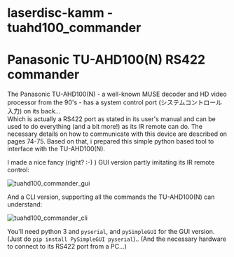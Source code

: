 # laserdisc-kamm - tuahd100_commander

# Panasonic TU-AHD100(N) RS422 commander

The Panasonic TU-AHD100(N) - a well-known MUSE decoder and HD video processor from the 90's - has a system control port (システムコントロール入力) on its back...  
Which is actually a RS422 port as stated in its user's manual and can be used to do everything (and a bit more!) as its IR remote can do.
The necessary details on how to communicate with this device are described on pages 74-75.
Based on that, i prepared this simple python based tool to interface with the TU-AHD100(N).

I made a nice fancy (right? :-) ) GUI version partly imitating its IR remote control:

![tuahd100_commander_gui](https://user-images.githubusercontent.com/86873213/209506527-3961f15b-9997-4c6d-9a84-756336ecae69.png)

And a CLI version, supporting all the commands the TU-AHD100(N) can understand:

![tuahd100_commander_cli](https://user-images.githubusercontent.com/86873213/208728692-02463820-91f1-4ccd-a1f8-347b2282d2e4.png)

You'll need python 3 and `pyserial`, and `pySimpleGUI` for the GUI version.  
(Just do `pip install PySimpleGUI pyserial`)..
(And the necessary hardware to connect to its RS422 port from a PC...)
